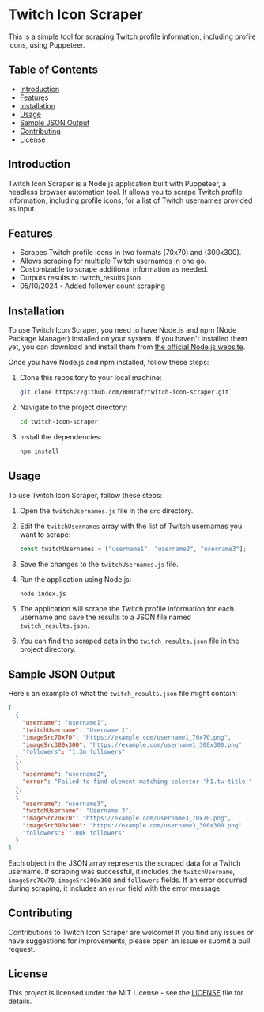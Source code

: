 # Twitch Icon Scraper

This is a simple tool for scraping Twitch profile information, including profile icons, using Puppeteer.

## Table of Contents

- [Introduction](#introduction)
- [Features](#features)
- [Installation](#installation)
- [Usage](#usage)
- [Sample JSON Output](#sample-json-output)
- [Contributing](#contributing)
- [License](#license)

## Introduction

Twitch Icon Scraper is a Node.js application built with Puppeteer, a headless browser automation tool. It allows you to scrape Twitch profile information, including profile icons, for a list of Twitch usernames provided as input.

## Features

- Scrapes Twitch profile icons in two formats (70x70) and (300x300).
- Allows scraping for multiple Twitch usernames in one go.
- Customizable to scrape additional information as needed.
- Outputs results to twitch_results.json
- 05/10/2024 - Added follower count scraping

## Installation

To use Twitch Icon Scraper, you need to have Node.js and npm (Node Package Manager) installed on your system. If you haven't installed them yet, you can download and install them from [the official Node.js website](https://nodejs.org/).

Once you have Node.js and npm installed, follow these steps:

1. Clone this repository to your local machine:

   ```bash
   git clone https://github.com/808raf/twitch-icon-scraper.git
   ```

2. Navigate to the project directory:

   ```bash
   cd twitch-icon-scraper
   ```

3. Install the dependencies:
   ```bash
   npm install
   ```

## Usage

To use Twitch Icon Scraper, follow these steps:

1. Open the `twitchUsernames.js` file in the `src` directory.

2. Edit the `twitchUsernames` array with the list of Twitch usernames you want to scrape:

   ```javascript
   const twitchUsernames = ["username1", "username2", "username3"];
   ```

3. Save the changes to the `twitchUsernames.js` file.

4. Run the application using Node.js:

   ```bash
   node index.js
   ```

5. The application will scrape the Twitch profile information for each username and save the results to a JSON file named `twitch_results.json`.

6. You can find the scraped data in the `twitch_results.json` file in the project directory.

## Sample JSON Output

Here's an example of what the `twitch_results.json` file might contain:

```json
[
  {
    "username": "username1",
    "twitchUsername": "Username 1",
    "imageSrc70x70": "https://example.com/username1_70x70.png",
    "imageSrc300x300": "https://example.com/username1_300x300.png"
    "followers": "1.3m followers"
  },
  {
    "username": "username2",
    "error": "Failed to find element matching selector 'h1.tw-title'"
  },
  {
    "username": "username3",
    "twitchUsername": "Username 3",
    "imageSrc70x70": "https://example.com/username3_70x70.png",
    "imageSrc300x300": "https://example.com/username3_300x300.png"
    "followers": "100k followers"
  }
]
```

Each object in the JSON array represents the scraped data for a Twitch username. If scraping was successful, it includes the `twitchUsername`, `imageSrc70x70`, `imageSrc300x300` and `followers` fields. If an error occurred during scraping, it includes an `error` field with the error message.

## Contributing

Contributions to Twitch Icon Scraper are welcome! If you find any issues or have suggestions for improvements, please open an issue or submit a pull request.

## License

This project is licensed under the MIT License - see the [LICENSE](LICENSE) file for details.
